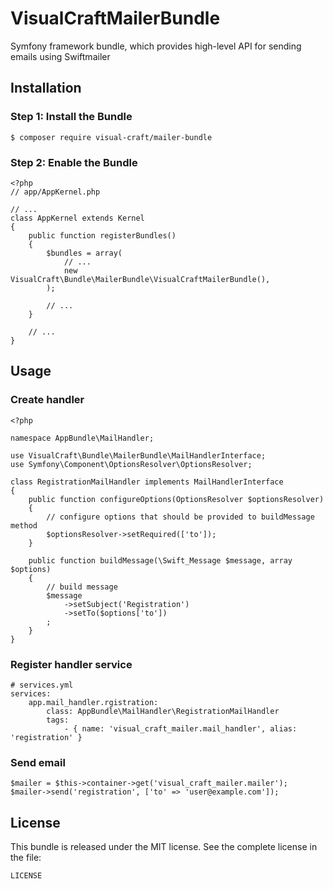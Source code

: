 VisualCraftMailerBundle
=======================

Symfony framework bundle, which provides high-level API for sending emails using Swiftmailer


Installation
------------

### Step 1: Install the Bundle

    $ composer require visual-craft/mailer-bundle

### Step 2: Enable the Bundle

    <?php
    // app/AppKernel.php

    // ...
    class AppKernel extends Kernel
    {
        public function registerBundles()
        {
            $bundles = array(
                // ...
                new VisualCraft\Bundle\MailerBundle\VisualCraftMailerBundle(),
            );

            // ...
        }

        // ...
    }

Usage
-----

### Create handler

    <?php

    namespace AppBundle\MailHandler;

    use VisualCraft\Bundle\MailerBundle\MailHandlerInterface;
    use Symfony\Component\OptionsResolver\OptionsResolver;

    class RegistrationMailHandler implements MailHandlerInterface
    {
        public function configureOptions(OptionsResolver $optionsResolver)
        {
            // configure options that should be provided to buildMessage method
            $optionsResolver->setRequired(['to']);
        }

        public function buildMessage(\Swift_Message $message, array $options)
        {
            // build message
            $message
                ->setSubject('Registration')
                ->setTo($options['to'])
            ;
        }
    }

### Register handler service

    # services.yml
    services:
        app.mail_handler.rgistration:
            class: AppBundle\MailHandler\RegistrationMailHandler
            tags:
                - { name: 'visual_craft_mailer.mail_handler', alias: 'registration' }

### Send email

    $mailer = $this->container->get('visual_craft_mailer.mailer');
    $mailer->send('registration', ['to' => 'user@example.com']);

License
-------

This bundle is released under the MIT license. See the complete license in the file:

    LICENSE
